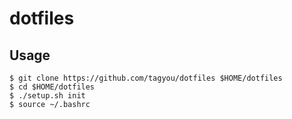 # dotfiles

## Usage

```
$ git clone https://github.com/tagyou/dotfiles $HOME/dotfiles
$ cd $HOME/dotfiles
$ ./setup.sh init
$ source ~/.bashrc
```
